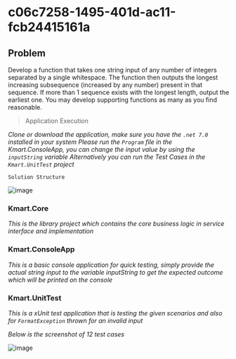 # c06c7258-1495-401d-ac11-fcb24415161a

## Problem
Develop a function that takes one string input of any number of integers separated by a single whitespace. The function then outputs the longest increasing subsequence (increased by any number) present in that sequence. If more than 1 sequence exists with the longest length, output the earliest one. You may develop supporting functions as many as you find reasonable.


> Application Execution

*Clone or download the application,  make sure you have the `.net 7.0` installed in your system*
*Please run the `Program` file in the Kmart.ConsoleApp, you can change the input value by using the `inputString` variable*
*Alternatively you can run the Test Cases in the `Kmart.UnitTest` project*

`Solution Structure`

![image](https://github.com/jhavikas-84/c06c7258-1495-401d-ac11-fcb24415161a/assets/144097762/7377cf6c-aa72-4f58-9b68-b23d8c8c7e14)

### Kmart.Core
_This is the library project which contains the core business logic in service interface and implementation_

### Kmart.ConsoleApp
_This is a basic console application for quick testing, simply provide the actual string input to the variable *inputString* to get the expected outcome which will be printed on the console_

### Kmart.UnitTest
_This is a xUnit test application that is testing the given scenarios and also for  `FormatException` thrown for an invalid input_ 

*Below is the screenshot of 12 test cases*

![image](https://github.com/jhavikas-84/c06c7258-1495-401d-ac11-fcb24415161a/assets/144097762/b1c80645-4d7e-471b-957e-9cbc0b7963d6)


